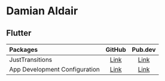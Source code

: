 # Damian Aldair

## Flutter

| Packages                      |              GitHub              |             Pub.dev              |
| :---------------------------- | :------------------------------: | :------------------------------: |
| JustTransitions               | [Link][just_transitions__github] | [Link][just_transitions__pubdev] |
| App Development Configuration |  [Link][app_dev_config__github]  |  [Link][app_dev_config__pubdev]  |

[just_transitions__github]: https://github.com/DamianAldair/just_transitions
[just_transitions__pubdev]: https://pub.dev/packages/just_transitions
[app_dev_config__github]: https://github.com/DamianAldair/app_dev_config
[app_dev_config__pubdev]: https://pub.dev/packages/app_dev_config
